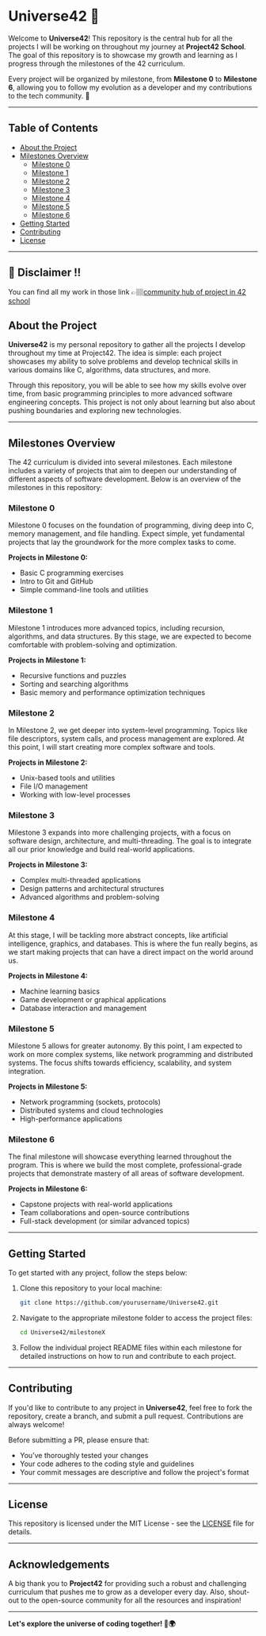 # Universe42 🌌

Welcome to **Universe42**! This repository is the central hub for all the projects I will be working on throughout my journey at **Project42 School**. The goal of this repository is to showcase my growth and learning as I progress through the milestones of the 42 curriculum. 

Every project will be organized by milestone, from **Milestone 0** to **Milestone 6**, allowing you to follow my evolution as a developer and my contributions to the tech community. 🚀

---

## Table of Contents

- [About the Project](#about-the-project)
- [Milestones Overview](#milestones-overview)
  - [Milestone 0](#milestone-0)
  - [Milestone 1](#milestone-1)
  - [Milestone 2](#milestone-2)
  - [Milestone 3](#milestone-3)
  - [Milestone 4](#milestone-4)
  - [Milestone 5](#milestone-5)
  - [Milestone 6](#milestone-6)
- [Getting Started](#getting-started)
- [Contributing](#contributing)
- [License](#license)

---
## 👀 Disclaimer !!
You can find all my work in those link
👉🏽[community hub of project in 42 school](https://puzzled-basil-cc8.notion.site/Universe42-18352b5682188018accae57b55410ea8)
## About the Project

**Universe42** is my personal repository to gather all the projects I develop throughout my time at Project42. The idea is simple: each project showcases my ability to solve problems and develop technical skills in various domains like C, algorithms, data structures, and more.

Through this repository, you will be able to see how my skills evolve over time, from basic programming principles to more advanced software engineering concepts. This project is not only about learning but also about pushing boundaries and exploring new technologies.

---

## Milestones Overview

The 42 curriculum is divided into several milestones. Each milestone includes a variety of projects that aim to deepen our understanding of different aspects of software development. Below is an overview of the milestones in this repository:

### Milestone 0

Milestone 0 focuses on the foundation of programming, diving deep into C, memory management, and file handling. Expect simple, yet fundamental projects that lay the groundwork for the more complex tasks to come.

**Projects in Milestone 0:**
- Basic C programming exercises
- Intro to Git and GitHub
- Simple command-line tools and utilities

### Milestone 1

Milestone 1 introduces more advanced topics, including recursion, algorithms, and data structures. By this stage, we are expected to become comfortable with problem-solving and optimization.

**Projects in Milestone 1:**
- Recursive functions and puzzles
- Sorting and searching algorithms
- Basic memory and performance optimization techniques

### Milestone 2

In Milestone 2, we get deeper into system-level programming. Topics like file descriptors, system calls, and process management are explored. At this point, I will start creating more complex software and tools.

**Projects in Milestone 2:**
- Unix-based tools and utilities
- File I/O management
- Working with low-level processes

### Milestone 3

Milestone 3 expands into more challenging projects, with a focus on software design, architecture, and multi-threading. The goal is to integrate all our prior knowledge and build real-world applications.

**Projects in Milestone 3:**
- Complex multi-threaded applications
- Design patterns and architectural structures
- Advanced algorithms and problem-solving

### Milestone 4

At this stage, I will be tackling more abstract concepts, like artificial intelligence, graphics, and databases. This is where the fun really begins, as we start making projects that can have a direct impact on the world around us.

**Projects in Milestone 4:**
- Machine learning basics
- Game development or graphical applications
- Database interaction and management

### Milestone 5

Milestone 5 allows for greater autonomy. By this point, I am expected to work on more complex systems, like network programming and distributed systems. The focus shifts towards efficiency, scalability, and system integration.

**Projects in Milestone 5:**
- Network programming (sockets, protocols)
- Distributed systems and cloud technologies
- High-performance applications

### Milestone 6

The final milestone will showcase everything learned throughout the program. This is where we build the most complete, professional-grade projects that demonstrate mastery of all areas of software development.

**Projects in Milestone 6:**
- Capstone projects with real-world applications
- Team collaborations and open-source contributions
- Full-stack development (or similar advanced topics)

---

## Getting Started

To get started with any project, follow the steps below:

1. Clone this repository to your local machine:
    ```bash
    git clone https://github.com/yourusername/Universe42.git
    ```

2. Navigate to the appropriate milestone folder to access the project files:
    ```bash
    cd Universe42/milestoneX
    ```

3. Follow the individual project README files within each milestone for detailed instructions on how to run and contribute to each project.

---

## Contributing

If you'd like to contribute to any project in **Universe42**, feel free to fork the repository, create a branch, and submit a pull request. Contributions are always welcome!

Before submitting a PR, please ensure that:

- You’ve thoroughly tested your changes
- Your code adheres to the coding style and guidelines
- Your commit messages are descriptive and follow the project's format

---

## License

This repository is licensed under the MIT License - see the [LICENSE](LICENSE) file for details.

---

## Acknowledgements

A big thank you to **Project42** for providing such a robust and challenging curriculum that pushes me to grow as a developer every day. Also, shout-out to the open-source community for all the resources and inspiration!

---

**Let's explore the universe of coding together! 🚀🌍**
